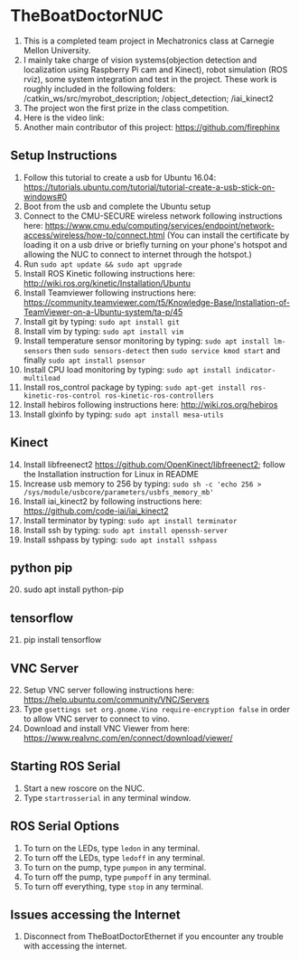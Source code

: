 # TheBoatDoctorNUC

1. This is a completed team project in Mechatronics class at Carnegie Mellon University.
2. I mainly take charge of vision systems(objection detection and localization using Raspberry Pi cam and Kinect), robot simulation (ROS rviz), some system integration and test in the project. These work is roughly included in the following folders:
/catkin_ws/src/myrobot_description; /object_detection; /iai_kinect2 
3. The project won the first prize in the class competition. 
4. Here is the video link: 
5. Another main contributor of this project: https://github.com/firephinx


## Setup Instructions
1.  Follow this tutorial to create a usb for Ubuntu 16.04: https://tutorials.ubuntu.com/tutorial/tutorial-create-a-usb-stick-on-windows#0
2.  Boot from the usb and complete the Ubuntu setup
3.  Connect to the CMU-SECURE wireless network following instructions here: https://www.cmu.edu/computing/services/endpoint/network-access/wireless/how-to/connect.html (You can install the certificate by loading it on a usb drive or briefly turning on your phone's hotspot and allowing the NUC to connect to internet through the hotspot.)
4.  Run `sudo apt update && sudo apt upgrade`
5.  Install ROS Kinetic following instructions here: http://wiki.ros.org/kinetic/Installation/Ubuntu
6.  Install Teamviewer following instructions here: https://community.teamviewer.com/t5/Knowledge-Base/Installation-of-TeamViewer-on-a-Ubuntu-system/ta-p/45
7.  Install git by typing: `sudo apt install git`
8.  Install vim by typing: `sudo apt install vim`
9.	Install temperature sensor monitoring by typing: `sudo apt install lm-sensors` then `sudo sensors-detect` then `sudo service kmod start` and finally `sudo apt install psensor`
10.	Install CPU load monitoring by typing: `sudo apt install indicator-multiload`
11.	Install ros_control package by typing: `sudo apt-get install ros-kinetic-ros-control ros-kinetic-ros-controllers`
12.	Install hebiros following instructions here: http://wiki.ros.org/hebiros
13. Install glxinfo by typing: `sudo apt install mesa-utils`

## Kinect
14. Install libfreenect2 https://github.com/OpenKinect/libfreenect2; follow the Installation instruction for Linux in README
15. Increase usb memory to 256 by typing: `sudo sh -c 'echo 256 > /sys/module/usbcore/parameters/usbfs_memory_mb'`
16. Install iai_kinect2 by following instructions here: https://github.com/code-iai/iai_kinect2
17.	Install terminator by typing: `sudo apt install terminator`
18. Install ssh by typing: `sudo apt install openssh-server`
19. Install sshpass by typing: `sudo apt install sshpass`

## python pip 
20. sudo apt install python-pip

## tensorflow 
21. pip install tensorflow 

## VNC Server
22. Setup VNC server following instructions here: https://help.ubuntu.com/community/VNC/Servers
23. Type `gsettings set org.gnome.Vino require-encryption false` in order to allow VNC server to connect to vino.
24. Download and install VNC Viewer from here: https://www.realvnc.com/en/connect/download/viewer/

## Starting ROS Serial
1. Start a new roscore on the NUC. 
2. Type `startrosserial` in any terminal window.

## ROS Serial Options
1. To turn on the LEDs, type `ledon` in any terminal.
2. To turn off the LEDs, type `ledoff` in any terminal.
3. To turn on the pump, type `pumpon` in any terminal.
4. To turn off the pump, type `pumpoff` in any terminal.
5. To turn off everything, type `stop` in any terminal.

## Issues accessing the Internet
1. Disconnect from TheBoatDoctorEthernet if you encounter any trouble with accessing the internet.
